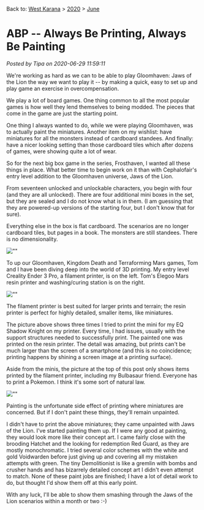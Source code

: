 Back to: [West Karana](/posts/westkarana.md) > [2020](/posts/2020/westkarana.md) > [June](./westkarana.md)
# ABP -- Always Be Printing, Always Be Painting

*Posted by Tipa on 2020-06-29 11:59:11*


We're working as hard as we can to be able to play Gloomhaven: Jaws of the Lion the way we want to play it -- by making a quick, easy to set up and play game an exercise in overcompensation.



We play a lot of board games. One thing common to all the most popular games is how well they lend themselves to being modded. The pieces that come in the game are just the starting point.



One thing I always wanted to do, while we were playing Gloomhaven, was to actually paint the miniatures. Another item on my wishlist: have miniatures for all the monsters instead of cardboard standees. And finally: have a nicer looking setting than those cardboard tiles which after dozens of games, were showing quite a lot of wear.



So for the next big box game in the series, Frosthaven, I wanted all these things in place. What better time to begin work on it than with Cephalofair's entry level addition to the Gloomhaven universe, Jaws of the Lion.



From seventeen unlocked and unlockable characters, you begin with four (and they are all unlocked). There are four additional mini boxes in the set, but they are sealed and I do not know what is in them. (I am guessing that they are powered-up versions of the starting four, but I don't know that for sure).



Everything else in the box is flat cardboard. The scenarios are no longer cardboard tiles, but pages in a book. The monsters are still standees. There is no dimensionality.



![\"\"](\"https://chasingdings.com/wp-content/uploads/2020/06/1-IMG_1696.jpg\")

To up our Gloomhaven, Kingdom Death and Terraforming Mars games, Tom and I have been diving deep into the world of 3D printing. My entry level Creality Ender 3 Pro, a filament printer, is on the left. Tom's Elegoo Mars resin printer and washing/curing station is on the right.



![\"\"](\"https://chasingdings.com/wp-content/uploads/2020/06/1-IMG_1700.jpg\")

The filament printer is best suited for larger prints and terrain; the resin printer is perfect for highly detailed, smaller items, like miniatures.



The picture above shows three times I tried to print the mini for my EQ Shadow Knight on my printer. Every time, I had issues, usually with the support structures needed to successfully print. The painted one was printed on the resin printer. The detail was amazing, but prints can't be much larger than the screen of a smartphone (and this is no coincidence; printing happens by shining a screen image at a printing surface).



Aside from the minis, the picture at the top of this post only shows items printed by the filament printer, including my Bulbasaur friend. Everyone has to print a Pokemon. I think it's some sort of natural law.



![\"\"](\"https://chasingdings.com/wp-content/uploads/2020/06/1-IMG_1702.jpg\")

Painting is the unfortunate side effect of printing where miniatures are concerned. But if I don't paint these things, they'll remain unpainted.



I didn't have to print the above miniatures; they came unpainted with Jaws of the Lion. I've started painting them up. If I were any good at painting, they would look more like their concept art. I came fairly close with the brooding Hatchet and the looking for redemption Red Guard, as they are mostly monochromatic. I tried several color schemes with the white and gold Voidwarden before just giving up and covering all my mistaken attempts with green. The tiny Demolitionist is like a gremlin with bombs and crusher hands and has bizarrely detailed concept art I didn't even attempt to match. None of these paint jobs are finished; I have a lot of detail work to do, but thought I'd show them off at this early point.



With any luck, I'll be able to show them smashing through the Jaws of the Lion scenarios within a month or two :-)



